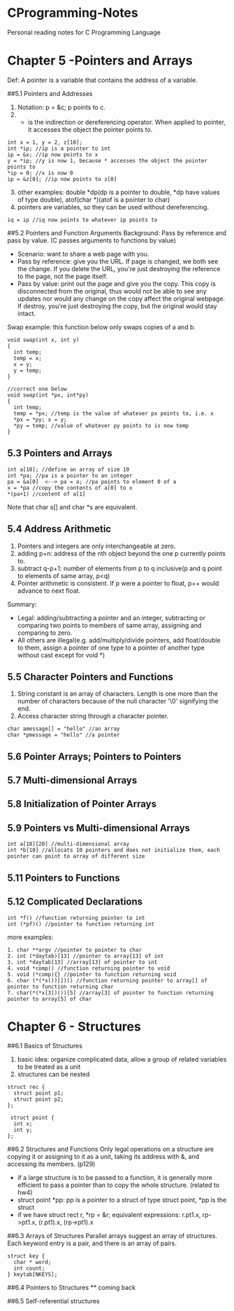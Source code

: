 # CProgramming-Notes
Personal reading notes for C Programming Language


# Chapter 5 -Pointers and Arrays
Def: A pointer is a variable that contains the address of a variable.

##5.1 Pointers and Addresses
1. Notation: p = &c; p points to c.
2. * is the indirection or dereferencing operator. When applied to pointer, it accesses the object the pointer points to.
```
int x = 1, y = 2, z[10];
int *ip; //ip is a pointer to int
ip = &x; //ip now points to x
y = *ip; //y is now 1, because * accesses the object the pointer points to
*ip = 0; //x is now 0
ip = &z[0]; //ip now points to z[0]
```
3. other examples: double *dp(dp is a pointer to double, *dp have values of type double), atof(char *)(atof is a pointer to char)
4. pointers are variables, so they can be used without dereferencing.
```
iq = ip //iq now points to whatever ip points to
```

##5.2 Pointers and Function Arguments
Background: Pass by reference and pass by value. (C passes arguments to functions by value)
* Scenario: want to share a web page with you.
* Pass by reference: give you the URL. If page is changed, we both see the change. If you delete the URL, you're just destroying the reference to the page, not the page itself.
* Pass by value: print out the page and give you the copy. This copy is disconnected from the original, thus would not be able to see any updates nor would any change on the copy affect the original webpage. If destroy, you're just destroying the copy, but the original would stay intact.

Swap example: this function below only swaps copies of a and b.
``` 
void swap(int x, int y)
{
  int temp;
  temp = x; 
  x = y;
  y = temp;
}

//correct one below
void swap(int *px, int*py)
{
  int temp;
  temp = *px; //temp is the value of whatever px points to, i.e. x
  *px = *py; x = y;
  *py = temp; //value of whatever py points to is now temp
}
```

## 5.3 Pointers and Arrays
```
int a[10]; //define an array of size 10
int *pa; //pa is a pointer to an integer
pa = &a[0]  <--> pa = a; //pa points to element 0 of a
x = *pa //copy the contents of a[0] to x
*(pa+1) //content of a[1]
```

Note that char s[] and char *s are equivalent. 

## 5.4 Address Arithmetic
1. Pointers and integers are only interchangeable at zero.
2. adding p+n: address of the nth object beyond the one p currently points to.
3. subtract q-p+1: number of elements from p to q inclusive(p and q point to elements of same array, p<q)
4. Pointer arithmetic is consistent. If p were a pointer to float, p++ would advance to next float.

Summary:
* Legal: adding/subtracting a pointer and an integer, subtracting or comparing two points to members of same array, assigning and comparing to zero.
* All others are illegal(e.g. add/multiply/divide pointers, add float/double to them, assign a pointer of one type to a pointer of another type without cast except for void *)


## 5.5 Character Pointers and Functions
1. String constant is an array of characters. Length is one more than the number of characters because of the null character '\0' signifying the end.
2. Access character string through a character pointer.

```
char amessage[] = "hello" //an array
char *pmessage = "hello" //a pointer
```

## 5.6 Pointer Arrays; Pointers to Pointers

## 5.7 Multi-dimensional Arrays

## 5.8 Initialization of Pointer Arrays

## 5.9 Pointers vs Multi-dimensional Arrays
```
int a[10][20] //multi-dimensional array
int *b[10] //allocats 10 pointers and does not initialize them, each pointer can point to array of different size
```

## 5.11 Pointers to Functions

## 5.12 Complicated Declarations
```
int *f() //function returning pointer to int
int (*pf)() //pointer to function returning int
```

more examples:
```
1. char **argv //pointer to pointer to char
2. int (*daytab)[13] //pointer to array[13] of int
3. int *daytab[13] //array[13] of pointer to int
4. void *comp() //function returning pointer to void
5. void (*comp){} //pointer to function returning void
6. char (*(*x())[])() //function returning pointer to array[] of pointer to function returning char
7. char(*(*x[3])())[5] //array[3] of pointer to function returning pointer to array[5] of char
```


# Chapter 6 - Structures

##6.1 Basics of Structures
1. basic idea: organize complicated data, allow a group of related variables to be treated as a unit
2. structures can be nested

```
struct rec {
  struct point p1;
  struct point p2;
};

 struct point {
  int x;
  int y;
};
```


##6.2 Structures and Functions
Only legal operations on a structure are copying it or assigning to it as a unit, taking its address with &, and accessing its members. (p129)

* if a large structure is to be passed to a function, it is generally more efficient to pass a pointer than to copy the whole structure. (related to hw4) 
* struct point *pp: pp is a pointer to a struct of type struct point, *pp is the struct
* if we have struct rect r, *rp = &r; equivalent expressions: r.pt1.x, rp->pt1.x, (r.pt1).x, (rp->pt1).x


##6.3 Arrays of Structures
Parallel arrays suggest an array of structures. Each keyword entry is a pair, and there is an array of pairs.
```
struct key {
  char * word;
  int count;
} keytab[NKEYS];
```

##6.4 Pointers to Structures
** coming back

##6.5 Self-referential structures
